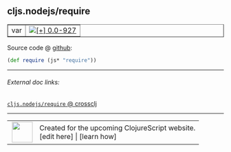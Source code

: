 ## cljs.nodejs/require



 <table border="1">
<tr>
<td>var</td>
<td><a href="https://github.com/cljsinfo/cljs-api-docs/tree/0.0-927"><img valign="middle" alt="[+] 0.0-927" title="Added in 0.0-927" src="https://img.shields.io/badge/+-0.0--927-lightgrey.svg"></a> </td>
</tr>
</table>









Source code @ [github](https://github.com/clojure/clojurescript/blob/r2030/src/cljs/cljs/nodejs.cljs#L7):

```clj
(def require (js* "require"))
```

<!--
Repo - tag - source tree - lines:

 <pre>
clojurescript @ r2030
└── src
    └── cljs
        └── cljs
            └── <ins>[nodejs.cljs:7](https://github.com/clojure/clojurescript/blob/r2030/src/cljs/cljs/nodejs.cljs#L7)</ins>
</pre>

-->

---



###### External doc links:

[`cljs.nodejs/require` @ crossclj](http://crossclj.info/fun/cljs.nodejs.cljs/require.html)<br>

---

 <table>
<tr><td>
<img valign="middle" align="right" width="48px" src="http://i.imgur.com/Hi20huC.png">
</td><td>
Created for the upcoming ClojureScript website.<br>
[edit here] | [learn how]
</td></tr></table>

[edit here]:https://github.com/cljsinfo/cljs-api-docs/blob/master/cljsdoc/cljs.nodejs/require.cljsdoc
[learn how]:https://github.com/cljsinfo/cljs-api-docs/wiki/cljsdoc-files

<!--

This information was too distracting to show to readers, but I'll leave it
commented here since it is helpful to:

- pretty-print the data used to generate this document
- and show how to retrieve that data



The API data for this symbol:

```clj
{:ns "cljs.nodejs",
 :name "require",
 :type "var",
 :source {:code "(def require (js* \"require\"))",
          :title "Source code",
          :repo "clojurescript",
          :tag "r2030",
          :filename "src/cljs/cljs/nodejs.cljs",
          :lines [7]},
 :full-name "cljs.nodejs/require",
 :full-name-encode "cljs.nodejs/require",
 :history [["+" "0.0-927"]]}

```

Retrieve the API data for this symbol:

```clj
;; from Clojure REPL
(require '[clojure.edn :as edn])
(-> (slurp "https://raw.githubusercontent.com/cljsinfo/cljs-api-docs/catalog/cljs-api.edn")
    (edn/read-string)
    (get-in [:symbols "cljs.nodejs/require"]))
```

-->
